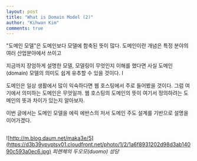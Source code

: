 ```yaml
---
layout: post
title: "What is Domain Model (2)"
author: "Kihwan Kim"
comments: true
---
```


"도메인 모델"은 도메인보다 모델에 함축된 뜻이 많다. 도메인이란 개념은 특정 분야의 여러 산업분야에서 쓰이고


지금까지 장엄하게 설명한 모델, 모델링이 무엇인지 이해를 했다면 사실 도메인(domain) 모델의 의미도 쉽게 유추할 수 있을 것이다. I


도메인은 일상 생활에서 많이 익숙하다면 웹 호스팅에서 주로 들어봤을 것이다. 그럼 여기에서 의미하는 도메인은 무엇일까. 웹 호스팅의 도메인의 뜻이 여기서 정의하려는 도메인의 뜻과 차이가 있는지 알아보자.  

이번 글에서는 도메인 모델을 에릭 에반스의 저서 도메인 주도 설계를 기반으로 설명을 이어가겠다. 



## 
![http://m.blog.daum.net/maka3e/5](https://d3b39vpyptsv01.cloudfront.net/photo/1/2/1a6f8931202d98d3ab14090c593a0ec6.jpg)
_피렌체의 두오모(duomo) 성당_

 


